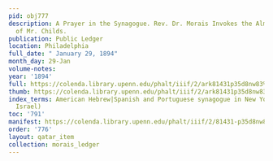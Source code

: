 ```yaml
---
pid: obj777
description: A Prayer in the Synagogue. Rev. Dr. Morais Invokes the Almighty in Behalf
  of Mr. Childs.
publication: Public Ledger
location: Philadelphia
full_date: " January 29, 1894"
month_day: 29-Jan
volume-notes:
year: '1894'
full: https://colenda.library.upenn.edu/phalt/iiif/2/ark81431p35d8nw83%2FSHA256E-s7430461--cdb644093bdf0600265b53390522e863172806d0ecfb784043598cd9131dfd08.jpeg/full/3500,/0/default.jpg
thumb: https://colenda.library.upenn.edu/phalt/iiif/2/ark81431p35d8nw83%2FSHA256E-s7430461--cdb644093bdf0600265b53390522e863172806d0ecfb784043598cd9131dfd08.jpeg/full/!200,200/0/default.jpg
index_terms: American Hebrew|Spanish and Portuguese synagogue in New York (Shearith
  Israel)
toc: '791'
manifest: https://colenda.library.upenn.edu/phalt/iiif/2/81431-p35d8nw83/manifest
order: '776'
layout: qatar_item
collection: morais_ledger
---
```

